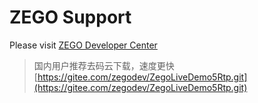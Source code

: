 # ZEGO Support
Please visit [ZEGO Developer Center](https://www.zego.im/html/document/#Application_Scenes/Video_Live)

>国内用户推荐去码云下载，速度更快 [https://gitee.com/zegodev/ZegoLiveDemo5Rtp.git](https://gitee.com/zegodev/ZegoLiveDemo5Rtp.git)  
